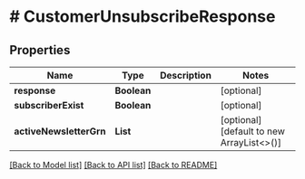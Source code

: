 # # CustomerUnsubscribeResponse


## Properties 


Name | Type | Description | Notes
------------ | ------------- | ------------- | -------------
**response**| **Boolean** |   | [optional]
**subscriberExist**| **Boolean** |   | [optional]
**activeNewsletterGrn**| **List<String>** |   | [optional] [default to new ArrayList<>()]


[[Back to Model list]](../../README.md#models) [[Back to API list]](../../README.md#endpoints) [[Back to README]](../../README.md)

